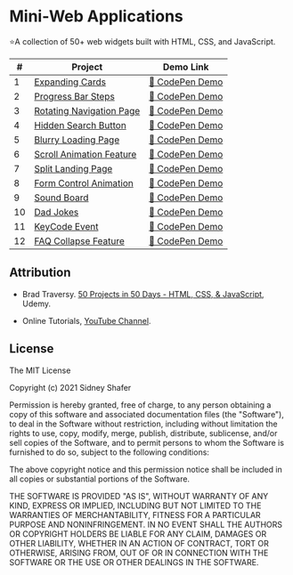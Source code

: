 # Mini-Web Applications
⭐A collection of 50+ web widgets built with HTML, CSS, and JavaScript.

| # | Project | Demo Link |
|---|---------|-----------|
| 1 | [Expanding Cards](01_expanding_cards) | [🔗 CodePen Demo](https://codepen.io/sidneyshafer/pen/qBwqVWp) |
| 2 | [Progress Bar Steps](02_progress_bar_steps) | [🔗 CodePen Demo](https://codepen.io/sidneyshafer/pen/oNOYoNd) |
| 3 | [Rotating Navigation Page](03_rotating_navigation) | [🔗 CodePen Demo](https://codepen.io/sidneyshafer/pen/poBNdWR) |
| 4 | [Hidden Search Button](04_hidden_search) | [🔗 CodePen Demo](https://codepen.io/sidneyshafer/pen/GRLNOMb) |
| 5 | [Blurry Loading Page](05_blurry_loading) | [🔗 CodePen Demo](https://codepen.io/sidneyshafer/pen/ExJNbbE) |
| 6 | [Scroll Animation Feature](06_scroll_animation) | [🔗 CodePen Demo](https://codepen.io/sidneyshafer/pen/bGJBYaE) |
| 7 | [Split Landing Page](07_split_landing) | [🔗 CodePen Demo](https://codepen.io/sidneyshafer/pen/rNbWYpY) |
| 8 | [Form Control Animation](08_form_wave_animation) | [🔗 CodePen Demo](https://codepen.io/sidneyshafer/pen/vYMyWpM) |
| 9 | [Sound Board](09_sound_board) | [🔗 CodePen Demo](https://codepen.io/sidneyshafer/pen/bGJBYLE) |
| 10 | [Dad Jokes](10_dad_jokes) | [🔗 CodePen Demo](https://codepen.io/sidneyshafer/pen/NWmbwMr) |
| 11 | [KeyCode Event](11_event_keycodes) | [🔗 CodePen Demo](https://codepen.io/sidneyshafer/pen/xxeRPJa) |
| 12 | [FAQ Collapse Feature](12_faq_collapse) | [🔗 CodePen Demo](https://codepen.io/sidneyshafer/pen/vYMyWzq) |

## Attribution
- Brad Traversy. [50 Projects in 50 Days - HTML, CSS, & JavaScript](https://www.udemy.com/share/103Pje3@Lq4F8ewacITHqLa1UK00fWSmGH90VrunBtRAE-1L_nOCRBCcdhwapUemDKuHjil_PQ==/), Udemy.

- Online Tutorials, [YouTube Channel](https://www.youtube.com/@OnlineTutorialsYT/featured).

## License
The MIT License

Copyright (c) 2021 Sidney Shafer

Permission is hereby granted, free of charge, to any person obtaining a copy of this software and associated documentation files (the "Software"), to deal in the Software without restriction, including without limitation the rights to use, copy, modify, merge, publish, distribute, sublicense, and/or sell copies of the Software, and to permit persons to whom the Software is furnished to do so, subject to the following conditions:

The above copyright notice and this permission notice shall be included in all copies or substantial portions of the Software.

THE SOFTWARE IS PROVIDED "AS IS", WITHOUT WARRANTY OF ANY KIND, EXPRESS OR IMPLIED, INCLUDING BUT NOT LIMITED TO THE WARRANTIES OF MERCHANTABILITY, FITNESS FOR A PARTICULAR PURPOSE AND NONINFRINGEMENT. IN NO EVENT SHALL THE AUTHORS OR COPYRIGHT HOLDERS BE LIABLE FOR ANY CLAIM, DAMAGES OR OTHER LIABILITY, WHETHER IN AN ACTION OF CONTRACT, TORT OR OTHERWISE, ARISING FROM, OUT OF OR IN CONNECTION WITH THE SOFTWARE OR THE USE OR OTHER DEALINGS IN THE SOFTWARE.
